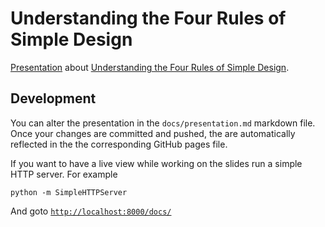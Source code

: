 # Understanding the Four Rules of Simple Design
[Presentation][presentation] about 
[Understanding the Four Rules of Simple Design][book].

## Development
You can alter the presentation in the `docs/presentation.md` markdown file. Once
your changes are committed and pushed, the are automatically reflected in the
the corresponding GitHub pages file. 

If you want to have a live view while working on the slides run a simple HTTP
server. For example 

```shell
python -m SimpleHTTPServer
```

And goto [`http://localhost:8000/docs/`][preview]

[presentation]: http://fifth-postulate.nl/4_rules_simple_design/
[book]: https://leanpub.com/4rulesofsimpledesign
[preview]: localhost://localhost:8000/docs/
